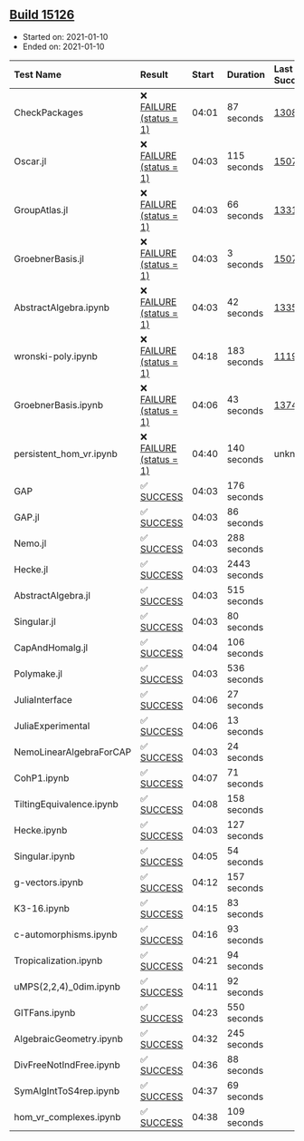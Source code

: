 ## [Build 15126](https://oscarci.mathematik.uni-kl.de/job/oscar/15126/)

* Started on: 2021-01-10
* Ended on: 2021-01-10

| Test Name    | Result | Start | Duration | Last Success | First Failure |
|:-------------|:-------|:------|:---------|:-------------|:--------------|
| CheckPackages | ❌ [FAILURE (status = 1)](https://oscarci.mathematik.uni-kl.de/job/oscar/15126/artifact/logs/build-15126/CheckPackages.log) | 04:01 | 87 seconds | [13085](https://oscarci.mathematik.uni-kl.de/job/oscar/13085/) | [13086](https://oscarci.mathematik.uni-kl.de/job/oscar/13086/) |
| Oscar.jl | ❌ [FAILURE (status = 1)](https://oscarci.mathematik.uni-kl.de/job/oscar/15126/artifact/logs/build-15126/Oscar.jl.log) | 04:03 | 115 seconds | [15079](https://oscarci.mathematik.uni-kl.de/job/oscar/15079/) | [15080](https://oscarci.mathematik.uni-kl.de/job/oscar/15080/) |
| GroupAtlas.jl | ❌ [FAILURE (status = 1)](https://oscarci.mathematik.uni-kl.de/job/oscar/15126/artifact/logs/build-15126/GroupAtlas.jl.log) | 04:03 | 66 seconds | [13311](https://oscarci.mathematik.uni-kl.de/job/oscar/13311/) | [13312](https://oscarci.mathematik.uni-kl.de/job/oscar/13312/) |
| GroebnerBasis.jl | ❌ [FAILURE (status = 1)](https://oscarci.mathematik.uni-kl.de/job/oscar/15126/artifact/logs/build-15126/GroebnerBasis.jl.log) | 04:03 | 3 seconds | [15079](https://oscarci.mathematik.uni-kl.de/job/oscar/15079/) | [15080](https://oscarci.mathematik.uni-kl.de/job/oscar/15080/) |
| AbstractAlgebra.ipynb | ❌ [FAILURE (status = 1)](https://oscarci.mathematik.uni-kl.de/job/oscar/15126/artifact/logs/build-15126/AbstractAlgebra.ipynb.log) | 04:03 | 42 seconds | [13355](https://oscarci.mathematik.uni-kl.de/job/oscar/13355/) | [13356](https://oscarci.mathematik.uni-kl.de/job/oscar/13356/) |
| wronski-poly.ipynb | ❌ [FAILURE (status = 1)](https://oscarci.mathematik.uni-kl.de/job/oscar/15126/artifact/logs/build-15126/wronski-poly.ipynb.log) | 04:18 | 183 seconds | [11192](https://oscarci.mathematik.uni-kl.de/job/oscar/11192/) | [11193](https://oscarci.mathematik.uni-kl.de/job/oscar/11193/) |
| GroebnerBasis.ipynb | ❌ [FAILURE (status = 1)](https://oscarci.mathematik.uni-kl.de/job/oscar/15126/artifact/logs/build-15126/GroebnerBasis.ipynb.log) | 04:06 | 43 seconds | [13748](https://oscarci.mathematik.uni-kl.de/job/oscar/13748/) | [13749](https://oscarci.mathematik.uni-kl.de/job/oscar/13749/) |
| persistent_hom_vr.ipynb | ❌ [FAILURE (status = 1)](https://oscarci.mathematik.uni-kl.de/job/oscar/15126/artifact/logs/build-15126/persistent_hom_vr.ipynb.log) | 04:40 | 140 seconds | unknown | unknown |
| GAP | ✅ [SUCCESS](https://oscarci.mathematik.uni-kl.de/job/oscar/15126/artifact/logs/build-15126/GAP.log) | 04:03 | 176 seconds |  |  |
| GAP.jl | ✅ [SUCCESS](https://oscarci.mathematik.uni-kl.de/job/oscar/15126/artifact/logs/build-15126/GAP.jl.log) | 04:03 | 86 seconds |  |  |
| Nemo.jl | ✅ [SUCCESS](https://oscarci.mathematik.uni-kl.de/job/oscar/15126/artifact/logs/build-15126/Nemo.jl.log) | 04:03 | 288 seconds |  |  |
| Hecke.jl | ✅ [SUCCESS](https://oscarci.mathematik.uni-kl.de/job/oscar/15126/artifact/logs/build-15126/Hecke.jl.log) | 04:03 | 2443 seconds |  |  |
| AbstractAlgebra.jl | ✅ [SUCCESS](https://oscarci.mathematik.uni-kl.de/job/oscar/15126/artifact/logs/build-15126/AbstractAlgebra.jl.log) | 04:03 | 515 seconds |  |  |
| Singular.jl | ✅ [SUCCESS](https://oscarci.mathematik.uni-kl.de/job/oscar/15126/artifact/logs/build-15126/Singular.jl.log) | 04:03 | 80 seconds |  |  |
| CapAndHomalg.jl | ✅ [SUCCESS](https://oscarci.mathematik.uni-kl.de/job/oscar/15126/artifact/logs/build-15126/CapAndHomalg.jl.log) | 04:04 | 106 seconds |  |  |
| Polymake.jl | ✅ [SUCCESS](https://oscarci.mathematik.uni-kl.de/job/oscar/15126/artifact/logs/build-15126/Polymake.jl.log) | 04:03 | 536 seconds |  |  |
| JuliaInterface | ✅ [SUCCESS](https://oscarci.mathematik.uni-kl.de/job/oscar/15126/artifact/logs/build-15126/JuliaInterface.log) | 04:06 | 27 seconds |  |  |
| JuliaExperimental | ✅ [SUCCESS](https://oscarci.mathematik.uni-kl.de/job/oscar/15126/artifact/logs/build-15126/JuliaExperimental.log) | 04:06 | 13 seconds |  |  |
| NemoLinearAlgebraForCAP | ✅ [SUCCESS](https://oscarci.mathematik.uni-kl.de/job/oscar/15126/artifact/logs/build-15126/NemoLinearAlgebraForCAP.log) | 04:03 | 24 seconds |  |  |
| CohP1.ipynb | ✅ [SUCCESS](https://oscarci.mathematik.uni-kl.de/job/oscar/15126/artifact/logs/build-15126/CohP1.ipynb.log) | 04:07 | 71 seconds |  |  |
| TiltingEquivalence.ipynb | ✅ [SUCCESS](https://oscarci.mathematik.uni-kl.de/job/oscar/15126/artifact/logs/build-15126/TiltingEquivalence.ipynb.log) | 04:08 | 158 seconds |  |  |
| Hecke.ipynb | ✅ [SUCCESS](https://oscarci.mathematik.uni-kl.de/job/oscar/15126/artifact/logs/build-15126/Hecke.ipynb.log) | 04:03 | 127 seconds |  |  |
| Singular.ipynb | ✅ [SUCCESS](https://oscarci.mathematik.uni-kl.de/job/oscar/15126/artifact/logs/build-15126/Singular.ipynb.log) | 04:05 | 54 seconds |  |  |
| g-vectors.ipynb | ✅ [SUCCESS](https://oscarci.mathematik.uni-kl.de/job/oscar/15126/artifact/logs/build-15126/g-vectors.ipynb.log) | 04:12 | 157 seconds |  |  |
| K3-16.ipynb | ✅ [SUCCESS](https://oscarci.mathematik.uni-kl.de/job/oscar/15126/artifact/logs/build-15126/K3-16.ipynb.log) | 04:15 | 83 seconds |  |  |
| c-automorphisms.ipynb | ✅ [SUCCESS](https://oscarci.mathematik.uni-kl.de/job/oscar/15126/artifact/logs/build-15126/c-automorphisms.ipynb.log) | 04:16 | 93 seconds |  |  |
| Tropicalization.ipynb | ✅ [SUCCESS](https://oscarci.mathematik.uni-kl.de/job/oscar/15126/artifact/logs/build-15126/Tropicalization.ipynb.log) | 04:21 | 94 seconds |  |  |
| uMPS(2,2,4)_0dim.ipynb | ✅ [SUCCESS](https://oscarci.mathematik.uni-kl.de/job/oscar/15126/artifact/logs/build-15126/uMPS-2-2-4-_0dim.ipynb.log) | 04:11 | 92 seconds |  |  |
| GITFans.ipynb | ✅ [SUCCESS](https://oscarci.mathematik.uni-kl.de/job/oscar/15126/artifact/logs/build-15126/GITFans.ipynb.log) | 04:23 | 550 seconds |  |  |
| AlgebraicGeometry.ipynb | ✅ [SUCCESS](https://oscarci.mathematik.uni-kl.de/job/oscar/15126/artifact/logs/build-15126/AlgebraicGeometry.ipynb.log) | 04:32 | 245 seconds |  |  |
| DivFreeNotIndFree.ipynb | ✅ [SUCCESS](https://oscarci.mathematik.uni-kl.de/job/oscar/15126/artifact/logs/build-15126/DivFreeNotIndFree.ipynb.log) | 04:36 | 88 seconds |  |  |
| SymAlgIntToS4rep.ipynb | ✅ [SUCCESS](https://oscarci.mathematik.uni-kl.de/job/oscar/15126/artifact/logs/build-15126/SymAlgIntToS4rep.ipynb.log) | 04:37 | 69 seconds |  |  |
| hom_vr_complexes.ipynb | ✅ [SUCCESS](https://oscarci.mathematik.uni-kl.de/job/oscar/15126/artifact/logs/build-15126/hom_vr_complexes.ipynb.log) | 04:38 | 109 seconds |  |  |
